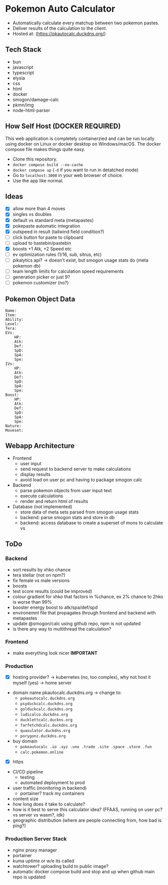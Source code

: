 # Pokemon Auto Calculator
- Automatically calculate every matchup between two pokemon pastes.
- Deliver results of the calculation to the client.
- Hosted at: (https://pkautocalc.duckdns.org/)

## Tech Stack
- bun
- javascript
- typescript
- elysia
- css
- html
- docker
- smogon/damage-calc
- pkmn/img
- node-html-parser

## How Self Host (DOCKER REQUIRED)
This web application is completely containerzied and can be run locally using docker on Linux or docker desktop on Windows/macOS. The docker compose file makes things quite easy. 
- Clone this repository.
- `docker compose build --no-cache`
- `docker compose up` (`-d` if you want to run in detatched mode)
- Go to `localhost:3000` in your web browser of choice.
- Use the app like normal.

## Ideas
- [x] allow more than 4 moves
- [x] singles vs doubles
- [x] default vs standard meta (metapastes)
- [x] pokepaste automatic integration
- [x] outspeed in result (tailwind field condition?)
- [ ] click button for paste to clipboard
- [ ] upload to hastebin/pastebin
- [x] boosts +1 Atk, +2 Speed etc
- [ ] ev optimization rules (1/16, sub, sitrus, etc)
- [ ] pikalytics api? -> doesn't exist, but smogon usage stats do (meta pokemon db)
- [ ] team length limits for calculation speed requirements
- [ ] generation picker or just 9?
- [ ] pokemon customizer (no?)

## Pokemon Object Data
```
Name:
Item:
Ability:
Level:
Tera:
EVs: 
	HP:
	Atk:
	Def:
	SpD:
	SpA:
	Spe:
IVs:
	HP:
	Atk:
	Def:
	SpD:
	SpA:
	Spe:
Boost:
	HP:
	Atk:
	Def:
	SpD:
	SpA:
	Spe:
Nature:
Moveset:
```

## Webapp Architecture

- Frontend
	- user input
	- send request to backend server to make calculations
	- display results
	- avoid load on user pc and having to package smogon calc
- Backend
	- parse pokemon objects from user input text
	- execute calculations
	- render and return html of results
- Database (not implemented)
	- store data of meta sets parsed from smogon usage stats
	- backend: parse smogon stats and store in db
	- backend: access database to create a superset of mons to calculate vs

## ToDo

### Backend
- sort results by xhko chance
- tera stellar (not on npm?)
- fix female vs male versions
- boosts
- test score results (could be improved)
- colour gradient for xhko that factors in %chance, ex 2% chance to 2hko is worse than 99%
- booster energy boost to atk/spa/def/spd
- environemnt file that propagates through frontend and backend with metapastes
- update @smogon/calc using github repo, npm is not updated
- is there any way to multithread the calculation?

### Frontend
- make everything look nicer **IMPORTANT**

### Production
- [x] hosting provider? -> kubernetes (no, too complex), why not host it myself (yes) -> home server 
- domain name pkautocalc.duckdns.org -> change to:
	- `pokeautocalc.duckdns.org`
	- `psyduckcalc.duckdns.org`
	- `golduckcalc.duckdns.org`
	- `ludicalco.duckdns.org`
	- `ducklettcalc.duckns.org`
	- `farfetchdcalc.duckdns.org`
	- `quaxulator.duckdns.org`
	- `porygonz.duckdns.org`
- buy domain
	- `pokeautocalc .io .xyz .uno .trade .site .space .store .fun`
	- `calc.pokemon.online`
- [x] https
- CI/CD pipeline
	- testing
	- automated deployment to prod
- user traffic (monitoring in backend)
	- portainer? track my containers
- content size
- how long does it take to calculate?
- how is it best to serve this calculator idea? (FFAAS, running on user pc? vs server vs wasm?, idk)
- geographic distribution (where are people connecting from, how bad is ping?)

### Production Server Stack
- nginx proxy manager
- portainer
- kuma uptime or w/e its called
- watchtower? uploading build to public image?
- automatic docker compose build and stop and up when github main repo is updated



